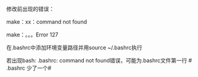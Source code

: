 修改前出现的错误：

make：xx：command not found 

make：。。。Error 127

在.bashrc中添加环境变量路径并用source ~/.bashrc执行

若出现bash: .bashrc: command not found错误，可能为.bashrc文件第一行 # .bashrc 少了一个#
